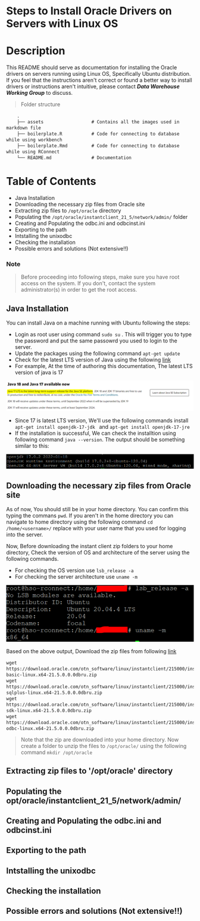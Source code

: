 # Steps to Install Oracle Drivers on Servers with Linux OS

# Description

This README should serve as documentation for installing the Oracle drivers on servers running using Linux OS, Specifically Ubuntu distribution. 
If you feel that the instructions aren't correct or found a better way to install drivers or instructions aren't intuitive, please contact ***Data Warehouse Working Group*** to discuss.

> Folder structure

```
    .
    ├── assets                  # Contains all the images used in markdown file
    ├── boilerplate.R           # Code for connecting to database while using workbench
    ├── boilerplate.Rmd         # Code for connecting to database while using RConnect
    └── README.md               # Documentation
```

# Table of Contents

- Java Installation
- Downloading the necessary zip files from Oracle site
- Extracting zip files to `/opt/oracle` directory
- Populating the `/opt/oracle/instantclient_21_5/network/admin/` folder
- Creating and Populating the odbc.ini and odbcinst.ini
- Exporting to the path
- Intstalling the unixodbc
- Checking the installation
- Possible errors and solutions (Not extensive!!)

### Note
> Before proceeding into following steps, make sure you have root access on the system. If you don't, contact the system administrator(s) in order to get the root access.

## Java Installation
You can install Java on a machine running with Ubuntu following the steps:
- Login as root user using command `sudo su` . This will trigger you to type the password and put the same passowrd you used to login to the server.
- Update the packages using the following command `apt-get update`
- Check for the latest LTS version of Java using the following [link](https://www.oracle.com/java/technologies/downloads/)
- For example, At the time of authoring this documentation, The latest LTS version of java is 17

![Java LTS](/assets/JAVALTS.PNG)
- Since 17 is latest LTS version, We'll use the following commands install `apt-get install openjdk-17-jdk ` and `apt-get install openjdk-17-jre`
- If the installation is successful, We can check the installtion using following command `java --version`. The output should be something similar to this:

![Java Output](/assets/JAVAVERSION.PNG)


## Downloading the necessary zip files from Oracle site

As of now, You should still be in your home directory. You can confirm this typing the commans `pwd`. If you aren't in the home directory you can navigate to home directory using the following command `cd /home/<username>/` replace <username> with your user name that you used for logging into the server.

Now, Before downloading the instant client zip folders to your home directory, Check the version of OS and architecture of the server using the following commands.
- For checking the OS version use `lsb_release -a`
- For checking the server architecture use `uname -m`

![OS Output](/assets/OS.PNG)

Based on the above output, Download the zip files from following [link](https://www.oracle.com/database/technologies/instant-client/downloads.html) 
    
```
wget https://download.oracle.com/otn_software/linux/instantclient/215000/instantclient-basic-linux.x64-21.5.0.0.0dbru.zip
wget https://download.oracle.com/otn_software/linux/instantclient/215000/instantclient-sqlplus-linux.x64-21.5.0.0.0dbru.zip
wget https://download.oracle.com/otn_software/linux/instantclient/215000/instantclient-sdk-linux.x64-21.5.0.0.0dbru.zip
wget https://download.oracle.com/otn_software/linux/instantclient/215000/instantclient-odbc-linux.x64-21.5.0.0.0dbru.zip
```
> Note that the zip are downloaded into your home directory. Now create a folder to unzip the files to `/opt/oracle/` using the following command `mkdir /opt/oracle`

## Extracting zip files to '/opt/oracle' directory

## Populating the opt/oracle/instantclient_21_5/network/admin/

## Creating and Populating the odbc.ini and odbcinst.ini

## Exporting to the path

## Intstalling the unixodbc

## Checking the installation
    
## Possible errors and solutions (Not extensive!!)
   


